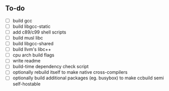 ## To-do
- [ ] build gcc
- [ ] build libgcc-static
- [ ] add c89/c99 shell scripts
- [ ] build musl libc
- [ ] build libgcc-shared
- [ ] build llvm's libc++
- [ ] cpu arch build flags
- [ ] write readme
- [ ] build-time dependency check script
- [ ] optionally rebuild itself to make native cross-compilers
- [ ] optionally build additional packages (eg. busybox) to make ccbuild semi self-hostable
